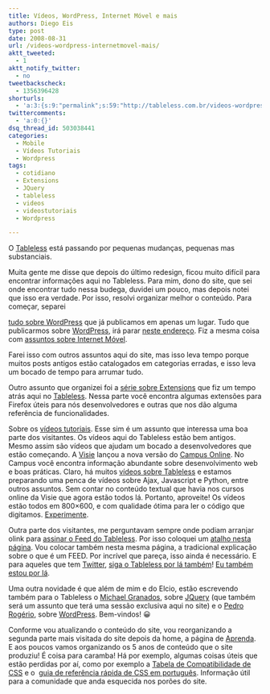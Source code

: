 ```yaml
---
title: Vídeos, WordPress, Internet Móvel e mais
authors: Diego Eis
type: post
date: 2008-08-31
url: /videos-wordpress-internetmovel-mais/
aktt_tweeted:
  - 1
aktt_notify_twitter:
  - no
tweetbackscheck:
  - 1356396428
shorturls:
  - 'a:3:{s:9:"permalink";s:59:"http://tableless.com.br/videos-wordpress-internetmovel-mais";s:7:"tinyurl";s:26:"http://tinyurl.com/3mzdq8j";s:4:"isgd";s:19:"http://is.gd/MV4dZl";}'
twittercomments:
  - 'a:0:{}'
dsq_thread_id: 503038441
categories:
  - Mobile
  - Vídeos Tutoriais
  - Wordpress
tags:
  - cotidiano
  - Extensions
  - JQuery
  - tableless
  - videos
  - videostutoriais
  - Wordpress

---
```

O [Tableless][1] está passando por pequenas mudanças, pequenas mas substanciais.

Muita gente me disse que depois do último redesign, ficou muito difícil para encontrar informações aqui no Tableless. Para mim, dono do site, que sei onde encontrar tudo nessa budega, duvidei um pouco, mas depois notei que isso era verdade. Por isso, resolvi organizar melhor o conteúdo.<!--more--> Para começar, separei 

[tudo sobre WordPress][2] que já publicamos em apenas um lugar. Tudo que publicarmos sobre [WordPress][3], irá parar [neste endereço][4]. Fiz a mesma coisa com [assuntos sobre Internet Móvel][5].
  
Farei isso com outros assuntos aqui do site, mas isso leva tempo porque muitos posts antigos estão catalogados em categorias erradas, e isso leva um bocado de tempo para arrumar tudo.

Outro assunto que organizei foi a [série sobre Extensions][6] que fiz um tempo atrás aqui no [Tableless][7]. Nessa parte você encontra algumas extensões para Firefox úteis para nós desenvolvedores e outras que nos dão alguma referência de funcionalidades.

Sobre os [vídeos tutoriais][8]. Esse sim é um assunto que interessa uma boa parte dos visitantes. Os vídeos aqui do Tableless estão bem antigos. Mesmo assim são vídeos que ajudam um bocado a desenvolvedores que estão começando. A [Visie][9] lançou a nova versão do [Campus Online][10]. No Campus você encontra informação abundante sobre desenvolvimento web e boas práticas. Claro, há muitos [vídeos sobre Tableless][11] e estamos preparando uma penca de vídeos sobre Ajax, Javascript e Python, entre outros assuntos. Sem contar no conteúdo textual que havia nos cursos online da Visie que agora estão todos lá. Portanto, aproveite! Os vídeos estão todos em 800&#215;600, e com qualidade ótima para ler o código que digitamos. [Experimente][12].

Outra parte dos visitantes, me perguntavam sempre onde podiam arranjar olink para [assinar o Feed do Tableless][13]. Por isso coloquei um [atalho nesta página][14]. Vou colocar também nesta mesma página, a tradicional explicação sobre o que é um FEED. Por incrível que pareça, isso ainda é necessário. E para aqueles que tem [Twitter][15], [siga o Tableless por lá também][16]! [Eu também estou por lá][17].

Uma outra novidade é que além de mim e do Elcio, estão escrevendo também para o Tableless o [Michael Granados][18], sobre [JQuery][19] (que também será um assunto que terá uma sessão exclusiva aqui no site) e o [Pedro Rogério][20], sobre [WordPress][21]. Bem-vindos! 😀

Conforme vou atualizando o conteúdo do site, vou reorganizando a segunda parte mais visitada do site depois da home, a página de [Aprenda][22]. E aos poucos vamos organizando os 5 anos de conteúdo que o site produziu! É coisa para caramba! Há por exemplo, algumas coisas úteis que estão perdidas por aí, como por exemplo a [Tabela de Compatibilidade de CSS][23] e o  [guia de referência rápida de CSS em português][24]. Informação útil para a comunidade que anda esquecida nos porões do site.

 [1]: http://tableless.com.br/ "Informações sobre tableless e boas práticas de desenvolvimento"
 [2]: http://tableless.com.br/wordpress/ "Tutoriais e Informações sobre WordPress"
 [3]: http://wordpress.org/
 [4]: http://tableless.com.br/wordpress "Tutoriais e artigos sobre WordPress"
 [5]: http://tableless.com.br/internet-movel "Tudo sobre Internet Móvel"
 [6]: http://tableless.com.br/extensoes-do-firefox "Comentários e sugestões de Extensions de desenvolvimento web para Firefox"
 [7]: http://tableless.com.br/ "Fonte de informação sobre Desenvolvimento Web"
 [8]: http://campus.visie.com.br/ "Vídeos tutoriais sobre Tableless"
 [9]: http://visie.com.br/treinamentos/ "Curso de Ajax, Tableless e desenvolvimento web"
 [10]: http://campus.visie.com.br/ "Vídeos sobre Tableless e desenvolvimento web"
 [11]: http://campus.visie.com.br/
 [12]: http://campus.visie.com.br/campus/cadastrese "Cadastre-se grátis!"
 [13]: http://tableless.com.br/assine/ "Feed do Tableless"
 [14]: http://tableless.com.br/assine/
 [15]: http://twitter.com/
 [16]: http://twitter.com/tableless/ "Twitter sobre Tableless"
 [17]: http://twitter.com/diegoeis/
 [18]: http://dgmike.wordpress.com/ "Michael Granados - DGMike"
 [19]: http://tableless.com.br/jquery "Informações e tutoriais sobre JQuery"
 [20]: http://www.pinceladasdaweb.com.br/blog/ "Pedro Rogério - Pinceladas da Web"
 [21]: http://tableless.com.br/wordpress/
 [22]: http://tableless.com.br/aprenda
 [23]: http://tableless.com.br/compatibilidadecss/ "Tabela de compatibilidade de CSS e Browsers"
 [24]: https://raw.githubusercontent.com/diegoeis/tableless-static-images/master/2007/05/referenciacss.pdf "Guia de referência rápida de CSS"